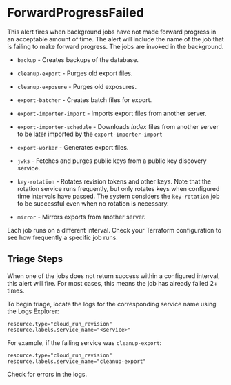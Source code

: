 # ForwardProgressFailed

This alert fires when background jobs have not made forward progress in an acceptable amount of time. The alert will include the name of the job that is failing to make forward progress. The jobs are invoked in the background.

- `backup` - Creates backups of the database.

- `cleanup-export` - Purges old export files.

- `cleanup-exposure` - Purges old exposures.

- `export-batcher` - Creates batch files for export.

- `export-importer-import` - Imports export files from another server.

- `export-importer-schedule` - Downloads _index_ files from another server to be later imported by the `export-importer-import`

- `export-worker` - Generates export files.

- `jwks` - Fetches and purges public keys from a public key discovery service.

- `key-rotation` - Rotates revision tokens and other keys. Note that the rotation service runs frequently, but only rotates keys when configured time intervals have passed. The system considers the `key-rotation` job to be successful even when no rotation is necessary.

- `mirror` - Mirrors exports from another server.

Each job runs on a different interval. Check your Terraform configuration to see how frequently a specific job runs.

## Triage Steps

When one of the jobs does not return success within a configured interval, this alert will fire. For most cases, this means the job has already failed 2+ times.

To begin triage, locate the logs for the corresponding service name using the Logs Explorer:

```text
resource.type="cloud_run_revision"
resource.labels.service_name="<service>"
```

For example, if the failing service was `cleanup-export`:

```text
resource.type="cloud_run_revision"
resource.labels.service_name="cleanup-export"
```

Check for errors in the logs.
